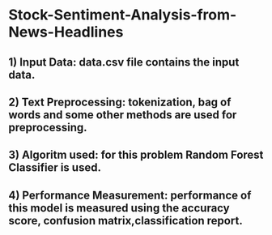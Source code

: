 # Stock-Sentiment-Analysis-from-News-Headlines

## 1) Input Data: data.csv file contains the input data.

## 2) Text Preprocessing: tokenization, bag of words and some other methods are used for preprocessing.

## 3) Algoritm used: for this problem Random Forest Classifier is used. 

## 4) Performance Measurement: performance of this model is measured using the accuracy score, confusion matrix,classification report. 
